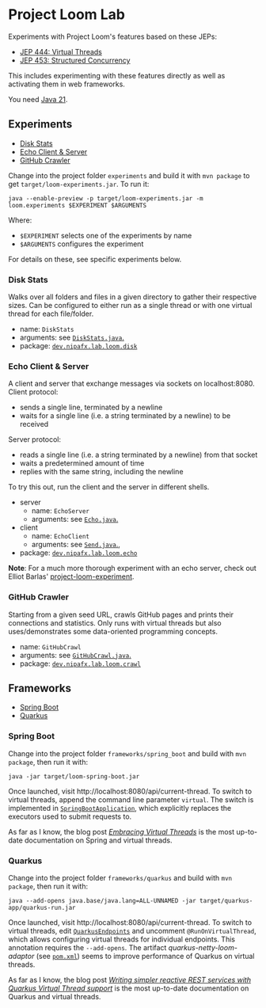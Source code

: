 # Project Loom Lab

Experiments with Project Loom's features based on these JEPs:

* [JEP 444: Virtual Threads](https://openjdk.org/jeps/444)
* [JEP 453: Structured Concurrency](https://openjdk.org/jeps/453)

This includes experimenting with these features directly as well as activating them in web frameworks.

You need [Java 21](https://jdk.java.net/21/).

## Experiments

* [Disk Stats](#disk-stats)
* [Echo Client & Server](#echo-client--server)
* [GitHub Crawler](#github-crawler)

Change into the project folder `experiments` and build it with `mvn package` to get `target/loom-experiments.jar`.
To run it:

```
java --enable-preview -p target/loom-experiments.jar -m loom.experiments $EXPERIMENT $ARGUMENTS
```

Where:

* `$EXPERIMENT` selects one of the experiments by name
* `$ARGUMENTS` configures the experiment

For details on these, see specific experiments below.

### Disk Stats

Walks over all folders and files in a given directory to gather their respective sizes.
Can be configured to either run as a single thread or with one virtual thread for each file/folder.

* name: `DiskStats`
* arguments: see [`DiskStats.java`.](experiments/src/main/java/dev/nipafx/lab/loom/disk/DiskStats.java)
* package: [`dev.nipafx.lab.loom.disk`](experiments/src/main/java/dev/nipafx/lab/loom/disk)

### Echo Client & Server

A client and server that exchange messages via sockets on localhost:8080.
Client protocol:

* sends a single line, terminated by a newline
* waits for a single line (i.e. a string terminated by a newline) to be received

Server protocol:

* reads a single line (i.e. a string terminated by a newline) from that socket
* waits a predetermined amount of time
* replies with the same string, including the newline

To try this out, run the client and the server in different shells.

* server
	* name: `EchoServer`
	* arguments: see [`Echo.java`.](experiments/src/main/java/dev/nipafx/lab/loom/echo/server/Echo.java)
* client
    * name: `EchoClient`
    * arguments: see [`Send.java`.](experiments/src/main/java/dev/nipafx/lab/loom/echo/client/Send.java),
* package: [`dev.nipafx.lab.loom.echo`](experiments/src/main/java/dev/nipafx/lab/loom/echo)

**Note**:
For a much more thorough experiment with an echo server, check out Elliot Barlas' [project-loom-experiment](https://github.com/ebarlas/project-loom-experiment).

### GitHub Crawler

Starting from a given seed URL, crawls GitHub pages and prints their connections and statistics.
Only runs with virtual threads but also uses/demonstrates some data-oriented programming concepts.

* name: `GitHubCrawl`
* arguments: see [`GitHubCrawl.java`.](experiments/src/main/java/dev/nipafx/lab/loom/crawl/GitHubCrawl.java)
* package: [`dev.nipafx.lab.loom.crawl`](experiments/src/main/java/dev/nipafx/lab/loom/crawl)


## Frameworks

* [Spring Boot](#spring-boot)
* [Quarkus](#quarkus)

### Spring Boot

Change into the project folder `frameworks/spring_boot` and build with `mvn package`, then run it with:

```
java -jar target/loom-spring-boot.jar
```

Once launched, visit http://localhost:8080/api/current-thread.
To switch to virtual threads, append the command line parameter `virtual`.
The switch is implemented in [`SpringBootApplication`](frameworks/spring_boot/src/main/java/dev/nipafx/lab/loom/spring_boot/SpringBootApplication.java), which explicitly replaces the executors used to submit requests to.

As far as I know, the blog post [_Embracing Virtual Threads_](https://spring.io/blog/2022/10/11/embracing-virtual-threads) is the most up-to-date documentation on Spring and virtual threads.

### Quarkus

Change into the project folder `frameworks/quarkus` and build with `mvn package`, then run it with:

```
java --add-opens java.base/java.lang=ALL-UNNAMED -jar target/quarkus-app/quarkus-run.jar
```

Once launched, visit http://localhost:8080/api/current-thread.
To switch to virtual threads, edit [`QuarkusEndpoints`](frameworks/quarkus/src/main/java/dev/nipafx/lab/loom/quarkus/QuarkusEndpoints.java) and uncomment `@RunOnVirtualThread`, which allows configuring virtual threads for individual endpoints.
This annotation requires the `--add-opens`.
The artifact _quarkus-netty-loom-adaptor_ (see [`pom.xml`](frameworks/quarkus/pom.xml)) seems to improve performance of Quarkus on virtual threads.

As far as I know, the blog post [_Writing simpler reactive REST services with Quarkus Virtual Thread support_](https://quarkus.io/guides/virtual-threads) is the most up-to-date documentation on Quarkus and virtual threads.
